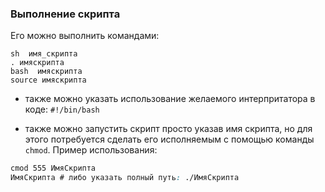 ### Выполнение скрипта

Его можно выполнить командами:
```Hacks
sh  имя_скрипта
. имяскрипта
bash  имяскрипта
source имяскрипта
```

* также можно указать использование желаемого интерпритатора в коде:
`#!/bin/bash`

* также можно запустить скрипт просто указав имя скрипта, но для этого потребуется сделать его исполняемым с помощью команды `chmod`.
Пример использования:
```CSS
cmod 555 ИмяСкрипта
ИмяСкрипта # либо указать полный путь: ./ИмяСкрипта
```



